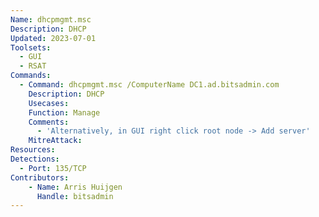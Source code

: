 ```yaml
---
Name: dhcpmgmt.msc
Description: DHCP
Updated: 2023-07-01
Toolsets:
  - GUI
  - RSAT
Commands:
  - Command: dhcpmgmt.msc /ComputerName DC1.ad.bitsadmin.com
    Description: DHCP
    Usecases:
    Function: Manage
    Comments:
      - 'Alternatively, in GUI right click root node -> Add server'
    MitreAttack:
Resources:
Detections:
  - Port: 135/TCP
Contributors:
    - Name: Arris Huijgen
      Handle: bitsadmin
---
```

